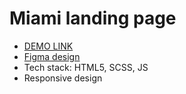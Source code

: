 # Miami landing page

- [DEMO LINK](https://IrynaHaiduk.github.io/miami/)
- [Figma design](https://www.figma.com/file/nHz8bflIwJaWP3P99vKTH5/miami_home_new?node-id=0%3A2)
- Tech stack: HTML5, SCSS, JS
- Responsive design
